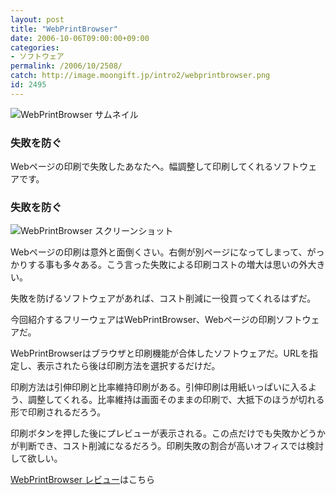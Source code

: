 ```yaml
---
layout: post
title: "WebPrintBrowser"
date: 2006-10-06T09:00:00+09:00
categories:
- ソフトウェア
permalink: /2006/10/2508/
catch: http://image.moongift.jp/intro2/webprintbrowser.png
id: 2495
---
```

 ![WebPrintBrowser サムネイル](http://image.moongift.jp/intro2/webprintbrowser.t.png "WebPrintBrowser サムネイル")
  

### 失敗を防ぐ
  
Webページの印刷で失敗したあなたへ。幅調整して印刷してくれるソフトウェアです。  
<!--more-->  

### 失敗を防ぐ
  

![WebPrintBrowser スクリーンショット](http://image.moongift.jp/intro2/webprintbrowser.png "WebPrintBrowser スクリーンショット")

  

Webページの印刷は意外と面倒くさい。右側が別ページになってしまって、がっかりする事も多々ある。こう言った失敗による印刷コストの増大は思いの外大きい。

  

失敗を防げるソフトウェアがあれば、コスト削減に一役買ってくれるはずだ。

  

今回紹介するフリーウェアはWebPrintBrowser、Webページの印刷ソフトウェアだ。

  

WebPrintBrowserはブラウザと印刷機能が合体したソフトウェアだ。URLを指定し、表示されたら後は印刷方法を選択するだけだ。

  

印刷方法は引伸印刷と比率維持印刷がある。引伸印刷は用紙いっぱいに入るよう、調整してくれる。比率維持は画面そのままの印刷で、大抵下のほうが切れる形で印刷されるだろう。

  

印刷ボタンを押した後にプレビューが表示される。この点だけでも失敗かどうかが判断でき、コスト削減になるだろう。印刷失敗の割合が高いオフィスでは検討して欲しい。

  

[WebPrintBrowser レビュー](http://fw.moongift.jp/review/i-2509.html)はこちら


